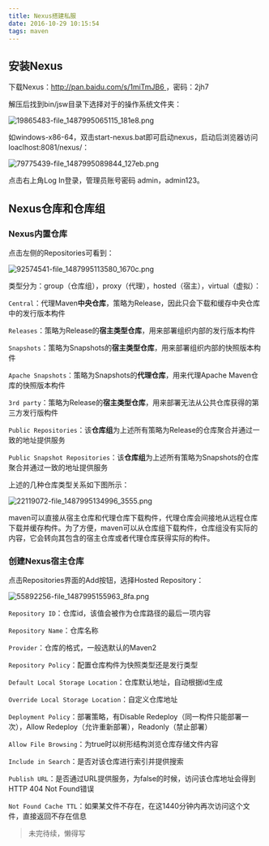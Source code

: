 ```yaml
---
title: Nexus搭建私服
date: 2016-10-29 10:15:54
tags: maven
---
```

## 安装Nexus  
下载Nexus：[http://pan.baidu.com/s/1miTmJB6 ](http://pan.baidu.com/s/1miTmJB6 )，密码：2jh7

解压后找到bin/jsw目录下选择对于的操作系统文件夹：  

![19865483-file_1487995065115_181e8.png](https://www.tuchuang001.com/images/2017/06/15/19865483-file_1487995065115_181e8.png)

<!--more--> 
如windows-x86-64，双击start-nexus.bat即可启动nexus，启动后浏览器访问loaclhost:8081/nexus/：

![79775439-file_1487995089844_127eb.png](https://www.tuchuang001.com/images/2017/06/15/79775439-file_1487995089844_127eb.png)

点击右上角Log In登录，管理员账号密码 admin，admin123。
## Nexus仓库和仓库组
### Nexus内置仓库
点击左侧的Repositories可看到： 

![92574541-file_1487995113580_1670c.png](https://www.tuchuang001.com/images/2017/06/15/92574541-file_1487995113580_1670c.png)

类型分为：group（仓库组），proxy（代理），hosted（宿主），virtual（虚拟）：

`Central`：代理Maven**中央仓库**，策略为Release，因此只会下载和缓存中央仓库中的发行版本构件

`Releases`：策略为Release的**宿主类型仓库**，用来部署组织内部的发行版本构件

`Snapshots`：策略为Snapshots的**宿主类型仓库**，用来部署组织内部的快照版本构件

`Apache Snapshots`：策略为Snapshots的**代理仓库**，用来代理Apache Maven仓库的快照版本构件

`3rd party`：策略为Release的**宿主类型仓库**，用来部署无法从公共仓库获得的第三方发行版构件

`Public Repositories`：该**仓库组**为上述所有策略为Release的仓库聚合并通过一致的地址提供服务

`Public Snapshot Repositories`：该**仓库组**为上述所有策略为Snapshots的仓库聚合并通过一致的地址提供服务

上述的几种仓库类型关系如下图所示：  

![22119072-file_1487995134996_3555.png](https://www.tuchuang001.com/images/2017/06/15/22119072-file_1487995134996_3555.png)

maven可以直接从宿主仓库和代理仓库下载构件，代理仓库会间接地从远程仓库下载并缓存构件。为了方便，maven可以从仓库组下载构件，仓库组没有实际的内容，它会转向其包含的宿主仓库或者代理仓库获得实际的构件。
### 创建Nexus宿主仓库
点击Repositories界面的Add按钮，选择Hosted Repository：    

![55892256-file_1487995155963_8fa.png](https://www.tuchuang001.com/images/2017/06/15/55892256-file_1487995155963_8fa.png)

`Repository ID`：仓库id，该值会被作为仓库路径的最后一项内容

`Repository Name`：仓库名称

`Provider`：仓库的格式，一般选默认的Maven2

`Repository Policy`：配置仓库构件为快照类型还是发行类型

`Default Local Storage Location`：仓库默认地址，自动根据id生成

`Override Local Storage Location`：自定义仓库地址

`Deployment Policy`：部署策略，有Disable Redeploy（同一构件只能部署一次），Allow Redeploy（允许重新部署），Readonly（禁止部署）

`Allow File Browsing`：为true时以树形结构浏览仓库存储文件内容

`Include in Search`：是否对该仓库进行索引并提供搜索

`Publish URL`：是否通过URL提供服务，为false的时候，访问该仓库地址会得到HTTP 404 Not Found错误

`Not Found Cache TTL`：如果某文件不存在，在这1440分钟内再次访问这个文件，直接返回不存在信息

> 未完待续，懒得写 